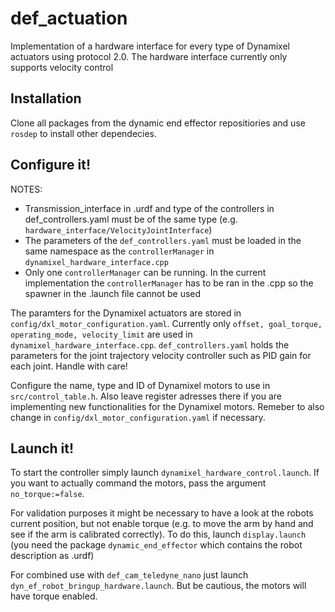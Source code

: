 # def_actuation
Implementation of a hardware interface for every type of Dynamixel actuators using protocol 2.0.
The hardware interface currently only supports velocity control

## Installation
Clone all packages from the dynamic end effector repositiories and use ```rosdep``` to install other dependecies.


## Configure it!

NOTES:
- Transmission_interface in .urdf and type of the controllers in def_controllers.yaml must be of the same type (e.g. ```hardware_interface/VelocityJointInterface```)
- The parameters of the ```def_controllers.yaml``` must be loaded in the same namespace as the ```controllerManager``` in ```dynamixel_hardware_interface.cpp```
- Only one ```controllerManager``` can be running. In the current implementation the ```controllerManager``` has to be ran in the .cpp so the spawner in the .launch file cannot be used

The paramters for the Dynamixel actuators are stored in ```config/dxl_motor_configuration.yaml```. Currently only ```offset, goal_torque, operating_mode, velocity_limit``` are used in ```dynamixel_hardware_interface.cpp```.
```def_controllers.yaml``` holds the parameters for the joint trajectory velocity controller such as PID gain for each joint. Handle with care!

Configure the name, type and ID of Dynamixel motors to use in ```src/control_table.h```. Also leave register adresses there if you are implementing new functionalities
for the Dynamixel motors. Remeber to also change in ```config/dxl_motor_configuration.yaml``` if necessary.

## Launch it!

To start the controller simply launch ```dynamixel_hardware_control.launch```. If you want to actually command the motors, pass the argument ```no_torque:=false```.

For validation purposes it might be necessary to have a look at the robots current position, but not enable torque (e.g. to move the arm by hand and see if the arm is calibrated correctly).
To do this, launch ```display.launch``` (you need the package ```dynamic_end_effector``` which contains the robot description as .urdf)

For combined use with ```def_cam_teledyne_nano``` just launch ```dyn_ef_robot_bringup_hardware.launch```. But be cautious, the motors will have torque enabled.